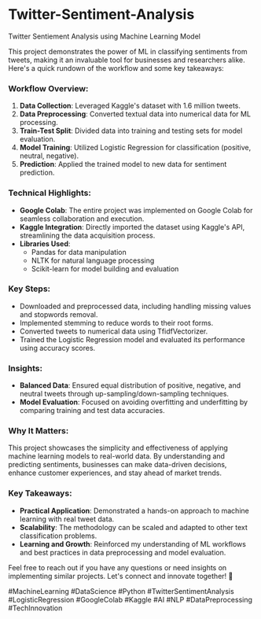 # Twitter-Sentiment-Analysis
Twitter Sentiement Analysis using Machine Learning Model

This project demonstrates the power of ML in classifying sentiments from tweets, making it an invaluable tool for businesses and researchers alike. Here's a quick rundown of the workflow and some key takeaways:

### Workflow Overview:
1. **Data Collection**: Leveraged Kaggle's dataset with 1.6 million tweets.
2. **Data Preprocessing**: Converted textual data into numerical data for ML processing.
3. **Train-Test Split**: Divided data into training and testing sets for model evaluation.
4. **Model Training**: Utilized Logistic Regression for classification (positive, neutral, negative).
5. **Prediction**: Applied the trained model to new data for sentiment prediction.

### Technical Highlights:
- **Google Colab**: The entire project was implemented on Google Colab for seamless collaboration and execution.
- **Kaggle Integration**: Directly imported the dataset using Kaggle's API, streamlining the data acquisition process.
- **Libraries Used**: 
  - Pandas for data manipulation
  - NLTK for natural language processing
  - Scikit-learn for model building and evaluation

###  Key Steps:
- Downloaded and preprocessed data, including handling missing values and stopwords removal.
- Implemented stemming to reduce words to their root forms.
- Converted tweets to numerical data using TfidfVectorizer.
- Trained the Logistic Regression model and evaluated its performance using accuracy scores.

### Insights:
- **Balanced Data**: Ensured equal distribution of positive, negative, and neutral tweets through up-sampling/down-sampling techniques.
- **Model Evaluation**: Focused on avoiding overfitting and underfitting by comparing training and test data accuracies.

### Why It Matters:
This project showcases the simplicity and effectiveness of applying machine learning models to real-world data. By understanding and predicting sentiments, businesses can make data-driven decisions, enhance customer experiences, and stay ahead of market trends.

### Key Takeaways:
- **Practical Application**: Demonstrated a hands-on approach to machine learning with real tweet data.
- **Scalability**: The methodology can be scaled and adapted to other text classification problems.
- **Learning and Growth**: Reinforced my understanding of ML workflows and best practices in data preprocessing and model evaluation.

Feel free to reach out if you have any questions or need insights on implementing similar projects. Let's connect and innovate together! 🚀

#MachineLearning #DataScience #Python #TwitterSentimentAnalysis #LogisticRegression #GoogleColab #Kaggle #AI #NLP #DataPreprocessing #TechInnovation

